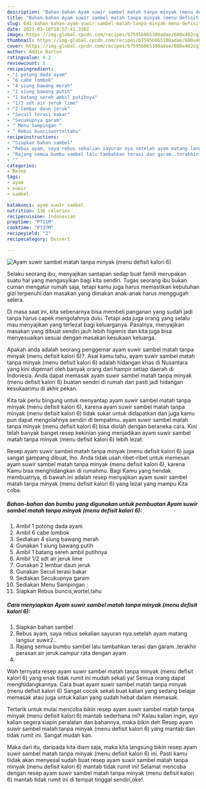 ```yaml
---
description: "Bahan-bahan Ayam suwir sambel matah tanpa minyak (menu defisit kalori 6) yang sedap dan Mudah Dibuat"
title: "Bahan-bahan Ayam suwir sambel matah tanpa minyak (menu defisit kalori 6) yang sedap dan Mudah Dibuat"
slug: 641-bahan-bahan-ayam-suwir-sambel-matah-tanpa-minyak-menu-defisit-kalori-6-yang-sedap-dan-mudah-dibuat
date: 2021-03-16T18:57:41.336Z
image: https://img-global.cpcdn.com/recipes/b7595b065100adae/680x482cq70/ayam-suwir-sambel-matah-tanpa-minyak-menu-defisit-kalori-6-foto-resep-utama.jpg
thumbnail: https://img-global.cpcdn.com/recipes/b7595b065100adae/680x482cq70/ayam-suwir-sambel-matah-tanpa-minyak-menu-defisit-kalori-6-foto-resep-utama.jpg
cover: https://img-global.cpcdn.com/recipes/b7595b065100adae/680x482cq70/ayam-suwir-sambel-matah-tanpa-minyak-menu-defisit-kalori-6-foto-resep-utama.jpg
author: Addie Barton
ratingvalue: 4.2
reviewcount: 5
recipeingredient:
- "1 potong dada ayam"
- "6 cabe lombok"
- "4 siung bawang merah"
- "1 siung bawang putih"
- "1 batang sereh ambil putihnya"
- "1/2 sdt air jeruk lime"
- "2 lembar daun jeruk"
- "Secuil terasi bakar"
- "Secukupnya garam"
- " Menu Sampingan "
- " Rebus buncisworteltahu"
recipeinstructions:
- "Siapkan bahan sambel"
- "Rebus ayam, saya rebus sekalian sayuran nya.setelah ayam matang langsur suwir2.."
- "Rajang semua bumbu sambel lalu tambahkan terasi dan garam..terakhir perasan air jeruk.campur rata dengan ayam"
- ""
categories:
- Resep
tags:
- ayam
- suwir
- sambel

katakunci: ayam suwir sambel 
nutrition: 136 calories
recipecuisine: Indonesian
preptime: "PT11M"
cooktime: "PT37M"
recipeyield: "2"
recipecategory: Dessert

---
```



![Ayam suwir sambel matah tanpa minyak (menu defisit kalori 6)](https://img-global.cpcdn.com/recipes/b7595b065100adae/680x482cq70/ayam-suwir-sambel-matah-tanpa-minyak-menu-defisit-kalori-6-foto-resep-utama.jpg)

Selaku seorang ibu, menyajikan santapan sedap buat famili merupakan suatu hal yang mengasyikan bagi kita sendiri. Tugas seorang ibu bukan cuman mengatur rumah saja, tetapi kamu juga harus memastikan kebutuhan gizi terpenuhi dan masakan yang dimakan anak-anak harus menggugah selera.

Di masa  saat ini, kita sebenarnya bisa membeli panganan yang sudah jadi tanpa harus capek mengolahnya dulu. Tetapi ada juga orang yang selalu mau menyajikan yang terlezat bagi keluarganya. Pasalnya, menyajikan masakan yang dibuat sendiri jauh lebih higienis dan kita juga bisa menyesuaikan sesuai dengan masakan kesukaan keluarga. 



Apakah anda adalah seorang penggemar ayam suwir sambel matah tanpa minyak (menu defisit kalori 6)?. Asal kamu tahu, ayam suwir sambel matah tanpa minyak (menu defisit kalori 6) adalah hidangan khas di Nusantara yang kini digemari oleh banyak orang dari hampir setiap daerah di Indonesia. Anda dapat memasak ayam suwir sambel matah tanpa minyak (menu defisit kalori 6) buatan sendiri di rumah dan pasti jadi hidangan kesukaanmu di akhir pekan.

Kita tak perlu bingung untuk menyantap ayam suwir sambel matah tanpa minyak (menu defisit kalori 6), karena ayam suwir sambel matah tanpa minyak (menu defisit kalori 6) tidak sukar untuk didapatkan dan juga kamu pun dapat mengolahnya sendiri di tempatmu. ayam suwir sambel matah tanpa minyak (menu defisit kalori 6) bisa diolah dengan beraneka cara. Kini telah banyak banget resep kekinian yang menjadikan ayam suwir sambel matah tanpa minyak (menu defisit kalori 6) lebih lezat.

Resep ayam suwir sambel matah tanpa minyak (menu defisit kalori 6) juga sangat gampang dibuat, lho. Anda tidak usah ribet-ribet untuk memesan ayam suwir sambel matah tanpa minyak (menu defisit kalori 6), karena Kamu bisa menghidangkan di rumahmu. Bagi Kamu yang hendak membuatnya, di bawah ini adalah resep menyajikan ayam suwir sambel matah tanpa minyak (menu defisit kalori 6) yang lezat yang mampu Kita coba.

<!--inarticleads1-->

##### Bahan-bahan dan bumbu yang digunakan untuk pembuatan Ayam suwir sambel matah tanpa minyak (menu defisit kalori 6):

1. Ambil 1 potong dada ayam
1. Ambil 6 cabe lombok
1. Sediakan 4 siung bawang merah
1. Gunakan 1 siung bawang putih
1. Ambil 1 batang sereh ambil putihnya
1. Ambil 1/2 sdt air jeruk lime
1. Gunakan 2 lembar daun jeruk
1. Gunakan Secuil terasi bakar
1. Sediakan Secukupnya garam
1. Sediakan  Menu Sampingan :
1. Siapkan  Rebus buncis,wortel,tahu




<!--inarticleads2-->

##### Cara menyiapkan Ayam suwir sambel matah tanpa minyak (menu defisit kalori 6):

1. Siapkan bahan sambel
1. Rebus ayam, saya rebus sekalian sayuran nya.setelah ayam matang langsur suwir2..
1. Rajang semua bumbu sambel lalu tambahkan terasi dan garam..terakhir perasan air jeruk.campur rata dengan ayam
1. 




Wah ternyata resep ayam suwir sambel matah tanpa minyak (menu defisit kalori 6) yang enak tidak rumit ini mudah sekali ya! Semua orang dapat menghidangkannya. Cara buat ayam suwir sambel matah tanpa minyak (menu defisit kalori 6) Sangat cocok sekali buat kalian yang sedang belajar memasak atau juga untuk kalian yang sudah hebat dalam memasak.

Tertarik untuk mulai mencoba bikin resep ayam suwir sambel matah tanpa minyak (menu defisit kalori 6) mantab sederhana ini? Kalau kalian ingin, ayo kalian segera siapin peralatan dan bahannya, maka bikin deh Resep ayam suwir sambel matah tanpa minyak (menu defisit kalori 6) yang mantab dan tidak rumit ini. Sangat mudah kan. 

Maka dari itu, daripada kita diam saja, maka kita langsung bikin resep ayam suwir sambel matah tanpa minyak (menu defisit kalori 6) ini. Pasti kamu tiidak akan menyesal sudah buat resep ayam suwir sambel matah tanpa minyak (menu defisit kalori 6) mantab tidak rumit ini! Selamat mencoba dengan resep ayam suwir sambel matah tanpa minyak (menu defisit kalori 6) mantab tidak rumit ini di tempat tinggal sendiri,oke!.

